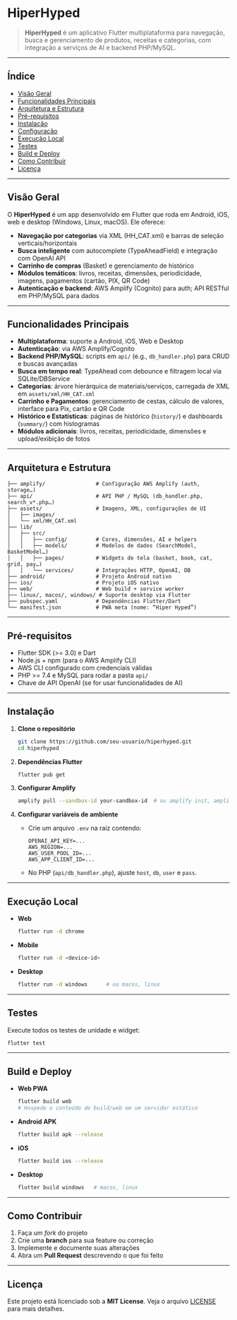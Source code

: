 # HiperHyped

> **HiperHyped** é um aplicativo Flutter multiplataforma para navegação, busca e gerenciamento de produtos, receitas e categorias, com integração a serviços de AI e backend PHP/MySQL.

---

## Índice

- [Visão Geral](#visão-geral)  
- [Funcionalidades Principais](#funcionalidades-principais)  
- [Arquitetura e Estrutura](#arquitetura-e-estrutura)  
- [Pré-requisitos](#pré-requisitos)  
- [Instalação](#instalação)  
- [Configuração](#configuração)  
- [Execução Local](#execução-local)  
- [Testes](#testes)  
- [Build e Deploy](#build-e-deploy)  
- [Como Contribuir](#como-contribuir)  
- [Licença](#licença)  

---

## Visão Geral

O **HiperHyped** é um app desenvolvido em Flutter que roda em Android, iOS, web e desktop (Windows, Linux, macOS). Ele oferece:

- **Navegação por categorias** via XML (HH_CAT.xml) e barras de seleção verticais/horizontais  
- **Busca inteligente** com autocomplete (TypeAheadField) e integração com OpenAI API  
- **Carrinho de compras** (Basket) e gerenciamento de histórico  
- **Módulos temáticos**: livros, receitas, dimensões, periodicidade, imagens, pagamentos (cartão, PIX, QR Code)  
- **Autenticação e backend**: AWS Amplify (Cognito) para auth; API RESTful em PHP/MySQL para dados  

---

## Funcionalidades Principais

- **Multiplataforma**: suporte a Android, iOS, Web e Desktop  
- **Autenticação**: via AWS Amplify/Cognito  
- **Backend PHP/MySQL**: scripts em `api/` (e.g., `db_handler.php`) para CRUD e buscas avançadas  
- **Busca em tempo real**: TypeAhead com debounce e filtragem local via SQLite/DBService  
- **Categorias**: árvore hierárquica de materiais/serviços, carregada de XML em `assets/xml/HH_CAT.xml`  
- **Carrinho e Pagamentos**: gerenciamento de cestas, cálculo de valores, interface para Pix, cartão e QR Code  
- **Histórico e Estatísticas**: páginas de histórico (`history/`) e dashboards (`summary/`) com histogramas  
- **Módulos adicionais**: livros, receitas, periodicidade, dimensões e upload/exibição de fotos  

---

## Arquitetura e Estrutura

```
├── amplify/                # Configuração AWS Amplify (auth, storage…)
├── api/                    # API PHP / MySQL (db_handler.php, search_v*.php…)
├── assets/                 # Imagens, XML, configurações de UI
│   ├── images/
│   └── xml/HH_CAT.xml
├── lib/
│   ├── src/
│   │   ├── config/         # Cores, dimensões, AI e helpers
│   │   ├── models/         # Modelos de dados (SearchModel, BasketModel…)
│   │   ├── pages/          # Widgets de tela (basket, book, cat, grid, pay…)
│   │   └── services/       # Integrações HTTP, OpenAI, DB
├── android/                # Projeto Android nativo
├── ios/                    # Projeto iOS nativo
├── web/                    # Web build + service worker
├── linux/, macos/, windows/ # Suporte desktop via Flutter
├── pubspec.yaml            # Dependências Flutter/Dart
└── manifest.json           # PWA meta (nome: “Hiper Hyped”)
```

---

## Pré-requisitos

- Flutter SDK (>= 3.0) e Dart  
- Node.js + npm (para o AWS Amplify CLI)  
- AWS CLI configurado com credenciais válidas  
- PHP >= 7.4 e MySQL para rodar a pasta `api/`  
- Chave de API OpenAI (se for usar funcionalidades de AI)  

---

## Instalação

1. **Clone o repositório**  
   ```bash
   git clone https://github.com/seu-usuario/hiperhyped.git
   cd hiperhyped
   ```

2. **Dependências Flutter**  
   ```bash
   flutter pub get
   ```

3. **Configurar Amplify**  
   ```bash
   amplify pull --sandbox-id your-sandbox-id  # ou amplify init, amplify push
   ```

4. **Configurar variáveis de ambiente**  
   - Crie um arquivo `.env` na raiz contendo:  
     ```
     OPENAI_API_KEY=...
     AWS_REGION=...
     AWS_USER_POOL_ID=...
     AWS_APP_CLIENT_ID=...
     ```
   - No PHP (`api/db_handler.php`), ajuste `host`, `db`, `user` e `pass`.

---

## Execução Local

- **Web**  
  ```bash
  flutter run -d chrome
  ```
- **Mobile**  
  ```bash
  flutter run -d <device-id>
  ```
- **Desktop**  
  ```bash
  flutter run -d windows      # ou macos, linux
  ```

---

## Testes

Execute todos os testes de unidade e widget:
```bash
flutter test
```

---

## Build e Deploy

- **Web PWA**  
  ```bash
  flutter build web
  # Hospede o conteúdo de build/web em um servidor estático
  ```
- **Android APK**  
  ```bash
  flutter build apk --release
  ```
- **iOS**  
  ```bash
  flutter build ios --release
  ```
- **Desktop**  
  ```bash
  flutter build windows   # macos, linux
  ```

---

## Como Contribuir

1. Faça um _fork_ do projeto  
2. Crie uma **branch** para sua feature ou correção  
3. Implemente e documente suas alterações  
4. Abra um **Pull Request** descrevendo o que foi feito  

---

## Licença

Este projeto está licenciado sob a **MIT License**. Veja o arquivo [LICENSE](./LICENSE) para mais detalhes.
